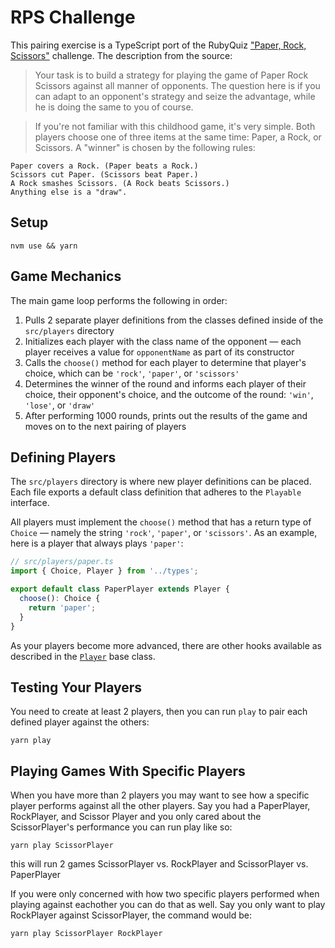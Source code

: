 # RPS Challenge

This pairing exercise is a TypeScript port of the RubyQuiz
["Paper, Rock, Scissors"][1] challenge. The description from the source:

> Your task is to build a strategy for playing the game of Paper Rock Scissors
> against all manner of opponents. The question here is if you can adapt to an
> opponent's strategy and seize the advantage, while he is doing the same to
> you of course.

> If you're not familiar with this childhood game, it's very simple. Both
> players choose one of three items at the same time: Paper, a Rock, or
> Scissors. A "winner" is chosen by the following rules:

```
Paper covers a Rock. (Paper beats a Rock.)
Scissors cut Paper. (Scissors beat Paper.)
A Rock smashes Scissors. (A Rock beats Scissors.)
Anything else is a "draw".
```

## Setup

```
nvm use && yarn
```

## Game Mechanics

The main game loop performs the following in order:

1. Pulls 2 separate player definitions from the classes defined inside of the
   `src/players` directory
1. Initializes each player with the class name of the opponent — each player
   receives a value for `opponentName` as part of its constructor
1. Calls the `choose()` method for each player to determine that player's
   choice, which can be `'rock'`, `'paper'`, or `'scissors'`
1. Determines the winner of the round and informs each player of their choice,
   their opponent's choice, and the outcome of the round: `'win'`, `'lose'`, or
   `'draw'`
1. After performing 1000 rounds, prints out the results of the game and moves on
   to the next pairing of players

## Defining Players

The `src/players` directory is where new player definitions can be placed. Each
file exports a default class definition that adheres to the `Playable`
interface.

All players must implement the `choose()` method that has a return
type of `Choice` — namely the string `'rock'`, `'paper'`, or `'scissors'`. As
an example, here is a player that always plays `'paper'`:

```ts
// src/players/paper.ts
import { Choice, Player } from '../types';

export default class PaperPlayer extends Player {
  choose(): Choice {
    return 'paper';
  }
}
```

As your players become more advanced, there are other hooks available as
described in the [`Player`][2] base class.

## Testing Your Players

You need to create at least 2 players, then you can run `play` to pair each
defined player against the others:

```
yarn play
```

## Playing Games With Specific Players

When you have more than 2 players you may want to see how a specific player performs
against all the other players. Say you had a PaperPlayer, RockPlayer, and Scissor Player and you
only cared about the ScissorPlayer's performance you can run play like so:

```
yarn play ScissorPlayer
```

this will run 2 games ScissorPlayer vs. RockPlayer and ScissorPlayer vs. PaperPlayer

If you were only concerned with how two specific players performed when playing against eachother you can
do that as well. Say you only want to play RockPlayer against ScissorPlayer, the command would be:

```
yarn play ScissorPlayer RockPlayer
```


[1]: http://rubyquiz.com/quiz16.html
[2]: ./src/types.ts
